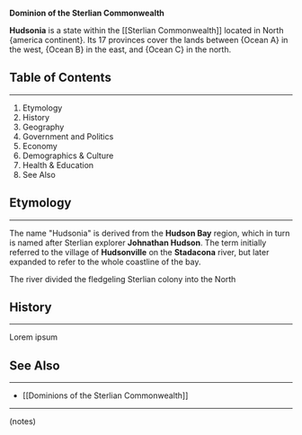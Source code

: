 **Dominion of the Sterlian Commonwealth**

**Hudsonia** is a state within the [[Sterlian Commonwealth]] located in North {america continent}. Its 17 provinces cover the lands between {Ocean A} in the west, {Ocean B} in the east, and {Ocean C} in the north.

## Table of Contents
---
1) Etymology
2) History
3) Geography
4) Government and Politics
5) Economy
6) Demographics & Culture
7) Health & Education
8) See Also
## Etymology
---
The name "Hudsonia" is derived from the **Hudson Bay** region, which in turn is named after Sterlian explorer **Johnathan Hudson**. The term initially referred to the village of **Hudsonville** on the **Stadacona** river, but later expanded to refer to the whole coastline of the bay.

The river divided the fledgeling Sterlian colony into the North 
## History
---
Lorem ipsum

## See Also
---
- [[Dominions of the Sterlian Commonwealth]]

---
(notes)